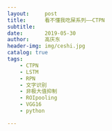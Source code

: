 ```yaml
---
layout:     post
title:      看不懂我吃屎系列——CTPN
subtitle:   
date:       2019-05-30
author:     高庆东
header-img: img/ceshi.jpg
catalog: true
tags:
    - CTPN
    - LSTM
    - RPN
    - 文字识别
    - 非极大值抑制
    - ROIpooling
    - VGG16
    - python

---
```


